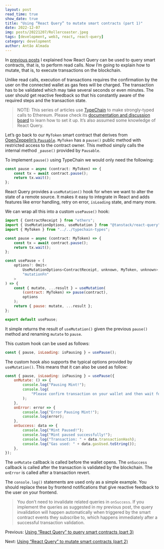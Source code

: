 ```yaml
---
layout: post
read_time: true
show_date: true
title: "Using “React Query” to mutate smart contracts (part 1)"
date: 2022-12-07
img: posts/20221207/Rollercoaster.jpeg
tags: [development, web3, react, react-query]
category: development
author: Antão Almada
---
```


In [previous posts](https://aalmada.github.io/Using-React-Query-to-query-smart-contracts-3.html) I explained how React Query can be used to query smart contracts, that is, to perform read calls. Now I’m going to explain how to mutate, that is, to execute transactions on the blockchain.

Unlike read calls, execution of transactions requires the confirmation by the user on the connected wallet as gas fees will be charged. The transaction has to be validated which may take several seconds or even minutes. The user should get reactive feedback so that his constantly aware of the required steps and the transaction state.

> NOTE: This series of articles use [TypeChain](https://github.com/dethcrypto/TypeChain) to make strongly-typed calls to Ethereum. Please check its [documentation and discussion board](https://github.com/dethcrypto/TypeChain) to learn how to set it up. It’s also assumed some knowledge of React Query.

Let’s go back to our `MyToken` smart contract that derives from [OpenZeppelin’s `Pausable`](https://github.com/OpenZeppelin/openzeppelin-contracts/blob/206a2394481ec1af16d0e0acf216bbffedde405b/contracts/security/Pausable.sol#L17). `MyToken` has a `pause()` public method with restricted access to the contract owner. This method simply calls the internal method `_pause()` provided by `Pausable`.

To implement `pause()` using TypeChain we would only need the following:

```javascript
const pause = async (contract: MyToken) => {
	const tx = await contract.pause();
	return tx.wait();
};
```

React Query provides a `useMutation()` hook for when we want to alter the state of a remote source. It makes it easy to integrate in React and adds features like error handling, retry on error, `isLoading` state, and many more.

We can wrap all this into a custom `usePause()` hook:

```javascript
import { ContractReceipt } from "ethers";
import { UseMutationOptions, useMutation } from "@tanstack/react-query";
import { MyToken } from "../../typechain-types";

const pause = async (contract: MyToken) => {
	const tx = await contract.pause();
	return tx.wait();
};

const usePause = (
	options?: Omit<
		UseMutationOptions<ContractReceipt, unknown, MyToken, unknown>,
		"mutationFn"
	>
) => {
	const { mutate, ...result } = useMutation(
		(contract: MyToken) => pause(contract),
		options
	);
	return { pause: mutate, ...result };
};

export default usePause;
```

It simple returns the result of `useMutation()` given the previous `pause()` method and renaming `mutate` to `pause`.

This custom hook can be used as follows:

```javascript
const { pause, isLoading: isPausing } = usePause();
```

The custom hook also supports the typical options provided by `useMutation()`. This means that it can also be used as follow:

```javascript
const { pause, isLoading: isPausing } = usePause({
    onMutate: () => {
        console.log("Pausing Mint!");
        console.log(
            "Please confirm transaction on your wallet and then wait for validation!"
        );
    },
    onError: error => {
        console.log("Error Pausing Mint!");
        console.log(error);
    },
    onSuccess: data => {
        console.log("Mint Paused!");
        console.log("Mint paused successfully!");
        console.log("Transaction: " + data.transactionHash);
        console.log("Gas used: " + data.gasUsed.toString());
    },
});
```

The `onMutate` callback is called before the wallet opens. The `onSuccess` callback is called after the transaction is validated by the blockchain. The `onError` is called after a transaction revert.

The `console.log()` statements are used only as a simple example. You should replace these by frontend notifications that give reactive feedback to the user on your frontend.

> You don’t need to invalidate related queries in `onSuccess`. If you implement the queries as suggested in my previous post, the query invalidation will happen automatically when triggered by the smart contract events they subscribe to, which happens immediately after a successful transaction validation.

Previous: [Using “React Query” to query smart contracts (part 3)](https://aalmada.github.io/Using-React-Query-to-query-smart-contracts-3.html)

Next: [Using “React Query” to mutate smart contracts (part 2)](https://aalmada.github.io/Using-React-Query-to-mutate-smart-contracts-2.html)